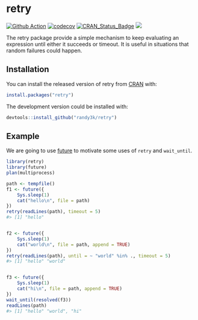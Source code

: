 
# retry

[![Github
Action](https://github.com/randy3k/retry/workflows/build/badge.svg?branch=master)](https://github.com/randy3k/retry)
[![codecov](https://codecov.io/gh/randy3k/retry/branch/master/graph/badge.svg)](https://codecov.io/gh/randy3k/retry)
[![CRAN\_Status\_Badge](http://www.r-pkg.org/badges/version/retry)](https://cran.r-project.org/package=retry)
[![](http://cranlogs.r-pkg.org/badges/grand-total/retry)](https://cran.r-project.org/package=retry)

The retry package provide a simple mechanism to keep evaluating an expression until either it succeeds or timeout. It is useful in situations that random failures could happen.

## Installation

You can install the released version of retry from [CRAN](https://CRAN.R-project.org) with:

```r
install.packages("retry")
```

The development version could be installed with:

```r
devtools::install_github("randy3k/retry")
```

## Example

We are going to use [future](https://github.com/HenrikBengtsson/future) to motivate some uses of `retry` and `wait_until`.
```r
library(retry)
library(future)
plan(multiprocess)

path <- tempfile()
f1 <- future({
    Sys.sleep(1)
    cat("hello\n", file = path)
})
retry(readLines(path), timeout = 5)
#> [1] "hello"


f2 <- future({
    Sys.sleep(1)
    cat("world\n", file = path, append = TRUE)
})
retry(readLines(path), until = ~ "world" %in% ., timeout = 5)
#> [1] "hello" "world"


f3 <- future({
    Sys.sleep(1)
    cat("hi\n", file = path, append = TRUE)
})
wait_until(resolved(f3))
readLines(path)
#> [1] "hello" "world", "hi"
```
